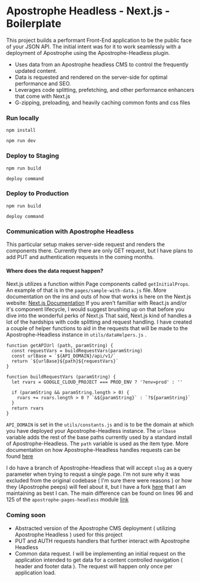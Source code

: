# Apostrophe Headless -  Next.js - Boilerplate
This project builds a performant Front-End application to be the public face of your JSON API. The initial intent was for it to work seamlessly with a deployment of Apostrophe using the Apostrophe-Headless plugin.
- Uses data from an Apostrophe headless CMS to control the frequently updated content.
- Data is requested and rendered on the server-side for optimal performance and SEO.
- Leverages code splitting, prefetching, and other performance enhancers that come with Next.js
- G-zipping, preloading, and heavily caching common fonts and css files

### Run locally
```
npm install
```

```
npm run dev
```

### Deploy to Staging
```
npm run build
```

```
deploy command
```

### Deploy to Production
```
npm run build
```

```
deploy command
```


### Communication with Apostrophe Headless
This particular setup makes server-side request and renders the components there. Currently there are only GET request, but I have plans to add PUT and authentication requests in the coming months.

#### Where does the data request happen?
Next.js utilizes a function within Page components called `getInitialProps`. An example of that is in the `pages/sample-with-data.js` file. More documentation on the ins and outs of how that works is here on the Next.js website: [Next.js Documentation](https://nextjs.org/docs/#fetching-data-and-component-lifecycle) 
If you aren't familliar with React.js and/or it's component lifecycle, I would suggest brushing up on that before you dive into the wonderful perks of Next.js
That said, Next.js kind of handles a lot of the hardships with code splitting and request handling. 
I have created a couple of helper functions to aid in the requests that will be made to the Apostrophe-Headless instance in `utils/dataHelpers.js` .

```
function getAPIUrl (path, paramString) {
  const requestVars = buildRequestVars(paramString)
  const urlBase = `${API_DOMAIN}/api/v1/`
  return `${urlBase}${path}${requestVars}`
}

function buildRequestVars (paramString) {
  let rvars = GOOGLE_CLOUD_PROJECT === PROD_ENV ? '?env=prod' : ''

  if (paramString && paramString.length > 0) {
    rvars += rvars.length > 0 ? `&${paramString}` : `?${paramString}`
  }
  return rvars
}
```

`API_DOMAIN` is set in the `utils/constants.js` and is to be the domain at which you have deployed your Apostrophe-Headless instance. The `urlbase` variable adds the rest of the base paths currently used by a standard install of Apostrophe-Headless. The `path` variable is used as the item type. More documentation on how 
Apostrophe-Headless handles requests can be found [here](https://github.com/apostrophecms/apostrophe-headless)

I do have a branch of Apostrophe-Headless that will accept `slug` as a query parameter when trying to requst a single page. I'm not sure why it was excluded from the original codebase ( I'm sure there were reasons ) or how they (Apostrophe peeps) will feel about it, but I have a fork [here](https://github.com/blaineo/apostrophe-headless) that I am maintaining as best I can. The main difference can be found on lines 96 and 125 of the `apostrophe-pages-headless` module [link](https://github.com/blaineo/apostrophe-headless/blob/master/lib/modules/apostrophe-pages-headless/index.js#L96)


### Coming soon
- Abstracted version of the Apostrophe CMS deployment ( utilizing Apostrophe Headless ) used for this project
- PUT and AUTH requests handlers that further interact with Apostrophe Headless
- Common data request. I will be implementing an initial request on the application intended to get data for a content controlled navigation ( header and footer data ). The request will happen only once per application load.